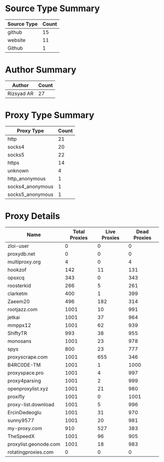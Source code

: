 # Source Type Summary

| Source Type | Count |
|-------------|-------|
| github | 15 |
| website | 11 |
| Github | 1 |


# Author Summary

| Author | Count |
|--------|-------|
| Rizsyad AR | 27 |


# Proxy Type Summary

| Proxy Type | Count |
|------------|-------|
| http | 21 |
| socks4 | 20 |
| socks5 | 22 |
| https | 14 |
| unknown | 4 |
| http_anonymous | 1 |
| socks4_anonymous | 1 |
| socks5_anonymous | 1 |


# Proxy Details

| Name | Total Proxies | Live Proxies | Dead Proxies |
|------|---------------|--------------|---------------|
| zloi-user | 0 | 0 | 0 |
| proxydb.net | 0 | 0 | 0 |
| multiproxy.org | 4 | 0 | 4 |
| hookzof | 142 | 11 | 131 |
| opsxcq | 343 | 0 | 343 |
| roosterkid | 266 | 5 | 261 |
| clarketm | 400 | 1 | 399 |
| Zaeem20 | 496 | 182 | 314 |
| rootjazz.com | 1001 | 10 | 991 |
| jetkai | 1001 | 37 | 964 |
| mmppx12 | 1001 | 62 | 939 |
| ShiftyTR | 993 | 38 | 955 |
| monosans | 1001 | 23 | 978 |
| spys | 800 | 23 | 777 |
| proxyscrape.com | 1001 | 655 | 346 |
| B4RC0DE-TM | 1001 | 1 | 1000 |
| proxyspace.pro | 1001 | 4 | 997 |
| proxy4parsing | 1001 | 2 | 999 |
| openproxylist.xyz | 1001 | 21 | 980 |
| proxifly | 1001 | 0 | 1001 |
| proxy-list.download | 1001 | 5 | 996 |
| ErcinDedeoglu | 1001 | 31 | 970 |
| sunny9577 | 1001 | 20 | 981 |
| my-proxy.com | 910 | 527 | 383 |
| TheSpeedX | 1001 | 96 | 905 |
| proxylist.geonode.com | 1001 | 18 | 983 |
| rotatingproxies.com | 0 | 0 | 0 |
